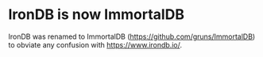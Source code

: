 # IronDB is now ImmortalDB

IronDB was renamed to ImmortalDB (https://github.com/gruns/ImmortalDB) to
obviate any confusion with https://www.irondb.io/.
